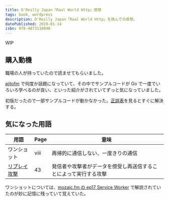 ```yaml
---
title: O'Reilly Japan「Raal World Http」感想
tags: book, wordpress
description: O'Reilly Japan「Raal World Http」を読んでの感想。
datePublished: 2019-01-14
isbn: 978-4873118048
---
```


WIP

## 購入動機

職場の人が持っていたので読ませてもらいました。

[ajitofm](https://ajito.fm/) で何度か話題になっていて、その中でサンプルコードが Go で一度でいろいろ学べるのが良い、といった紹介がされていてずっと気になっていました。

初版だったので一部サンプルコードが動かなかった。[正誤表](https://github.com/oreilly-japan/real-world-http/wiki/1st-print-eratta)を見るとすぐに解決する。

## 気になった用語

| 用語             | Page | 意味                                                             |
| ---------------- | ---- | ---------------------------------------------------------------- |
| ワンショット     | viii | 再帰的に通信しない、一度きりの通信                               |
| [リプレイ攻撃][] | 43   | 発信者や攻撃者がデータを傍受し再送信することによって実行する攻撃 |

[リプレイ攻撃]: https://ja.wikipedia.org/wiki/%E5%8F%8D%E5%B0%84%E6%94%BB%E6%92%83

ワンショットについては、[mozaic.fm の ep17 Service Worker](https://mozaic.fm/episodes/17/service-worker.html) で解説されていたのが妙に記憶に残っていて覚えていた。
